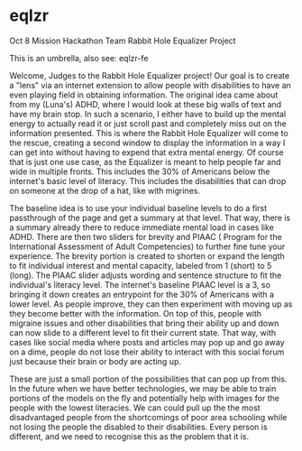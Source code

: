 # eqlzr
Oct 8 Mission Hackathon Team Rabbit Hole Equalizer Project 

This is an umbrella, also see: eqlzr-fe

Welcome, Judges to the Rabbit Hole Equalizer project! Our goal is to create a "lens" via an internet extension to allow people with disabilities to have an even playing field in obtaining information. The original idea came about from my (Luna's) ADHD, where I would look at these big walls of text and have my brain stop. In such a scenario, I either have to build up the mental energy to actually read it or just scroll past and completely miss out on the information presented. This is where the Rabbit Hole Equalizer will come to the rescue, creating a second window to display the information in a way I can get into without having to expend that extra mental energy. Of course that is just one use case, as the Equalizer is meant to help people far and wide in multiple fronts. This includes the 30% of Americans below the internet's basic level of literacy. This includes the disabilities that can drop on someone at the drop of a hat, like with migrines.

The baseline idea is to use your individual baseline levels to do a first passthrough of the page and get a summary at that level. That way, there is a summary already there to reduce immediate mental load in cases like ADHD. There are then two sliders for brevity and PIAAC ( Program for the International Assessment of Adult Competencies) to further fine tune your experience. The brevity portion is created to shorten or expand the length to fit individual interest and mental capacity, labeled from 1 (short) to 5 (long). The PIAAC slider adjusts wording and sentence structure to fit the individual's literacy level. The internet's baseline PIAAC level is a 3, so bringing it down creates an entrypoint for the 30% of Americans with a lower level. As people improve, they can then experiment with moving up as they become better with the information. On top of this, people with migraine issues and other disabilities that bring their ability up and down can now slide to a different level to fit their current state. That way, with cases like social media where posts and articles may pop up and go away on a dime, people do not lose their ability to interact with this social forum just because their brain or body are acting up.

These are just a small portion of the possibilities that can pop up from this. In the future when we have better technologies, we may be able to train portions of the models on the fly and potentially help with images for the people with the lowest literacies. We can could pull up the the most disadvantaged people from the shortcomings of poor area schooling while not losing the people the disabled to their disabilities. Every person is different, and we need to recognise this as the problem that it is.
